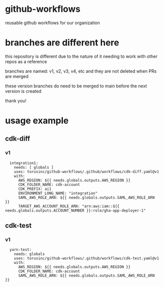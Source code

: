# github-workflows

reusable github workflows for our organization

# branches are different here

this repository is different due to the nature of it needing to work with other repos as a reference

branches are named: v1, v2, v3, v4, etc and they are not deleted when PRs are merged

these version branches do need to be merged to main before the next version is created

thank you!

# usage example

## cdk-diff

### v1

```
  integration1:
    needs: [ globals ]
    uses: torusinc/github-workflows/.github/workflows/cdk-diff.yaml@v1
    with:
      AWS_REGION: ${{ needs.globals.outputs.AWS_REGION }}
      CDK_FOLDER_NAME: cdk-account
      CDK_PREFIX: ai1
      ENVIRONMENT_LONG_NAME: "integration"
      SAML_AWS_ROLE_ARN: ${{ needs.globals.outputs.SAML_AWS_ROLE_ARN }}
      TARGET_AWS_ACCOUNT_ROLE_ARN: "arn:aws:iam::${{ needs.globals.outputs.ACCOUNT_NUMBER }}:role/gha-app-deployer-1"
```
## cdk-test

### v1

```
  yarn-test:
    needs: globals
    uses: torusinc/github-workflows/.github/workflows/cdk-test.yaml@v1
    with:
      AWS_REGION: ${{ needs.globals.outputs.AWS_REGION }}
      CDK_FOLDER_NAME: cdk-account
      SAML_AWS_ROLE_ARN: ${{ needs.globals.outputs.SAML_AWS_ROLE_ARN }}
```
